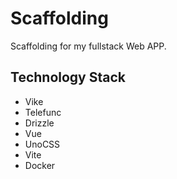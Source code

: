 # Scaffolding

Scaffolding for my fullstack Web APP.

## Technology Stack

- Vike
- Telefunc
- Drizzle
- Vue
- UnoCSS
- Vite
- Docker